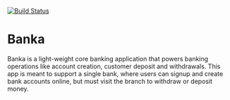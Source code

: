 [![Build Status](https://travis-ci.com/Shegsdev/Banka.svg?branch=ft-signin-endpoint-164982322)](https://travis-ci.com/Shegsdev/Banka)

# Banka

Banka is a light-weight core banking application that powers banking operations like account creation, customer deposit and withdrawals. This app is meant to support a single bank, where users can signup and create bank accounts online, but must visit the branch to withdraw or deposit money.
